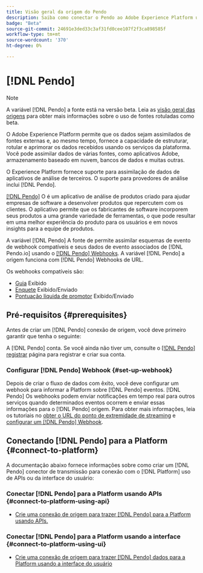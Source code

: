 ```yaml
---
title: Visão geral da origem do Pendo
description: Saiba como conectar o Pendo ao Adobe Experience Platform usando APIs ou a interface do usuário utilizando webhooks
badge: "Beta"
source-git-commit: 24691e3ded33c3af31fd0cee107f2f3ca898585f
workflow-type: tm+mt
source-wordcount: '370'
ht-degree: 0%

---
```


# [!DNL Pendo]

>[!NOTE]
>
>A variável [!DNL Pendo] a fonte está na versão beta. Leia as [visão geral das origens](../../home.md#terms-and-conditions) para obter mais informações sobre o uso de fontes rotuladas como beta.

O Adobe Experience Platform permite que os dados sejam assimilados de fontes externas e, ao mesmo tempo, fornece a capacidade de estruturar, rotular e aprimorar os dados recebidos usando os serviços da plataforma. Você pode assimilar dados de várias fontes, como aplicativos Adobe, armazenamento baseado em nuvem, bancos de dados e muitas outras.

O Experience Platform fornece suporte para assimilação de dados de aplicativos de análise de terceiros. O suporte para provedores de análise inclui [!DNL Pendo].

[[!DNL Pendo]](https://pendo.io/) O é um aplicativo de análise de produtos criado para ajudar empresas de software a desenvolver produtos que repercutem com os clientes. O aplicativo permite que os fabricantes de software incorporem seus produtos a uma grande variedade de ferramentas, o que pode resultar em uma melhor experiência do produto para os usuários e em novos insights para a equipe de produtos.

A variável [!DNL Pendo] A fonte de permite assimilar esquemas de evento de webhook compatíveis e seus dados de evento associados de [!DNL Pendo.io] usando o [[!DNL Pendo] Webhooks](https://support.pendo.io/hc/en-us/articles/360032285012-Webhooks). A variável [!DNL Pendo] a origem funciona com [!DNL Pendo] Webhooks de URL.

Os webhooks compatíveis são:

* [Guia](https://support.pendo.io/hc/en-us/articles/8146679315867-Creating-a-Guide) Exibido
* [Enquete](https://support.pendo.io/hc/en-us/articles/360031867152-Polls-Classic-) Exibido/Enviado
* [Pontuação líquida de promotor](https://support.pendo.io/hc/en-us/articles/360033527151-Set-up-an-NPS-Survey) Exibido/Enviado

## Pré-requisitos {#prerequisites}

Antes de criar um [!DNL Pendo] conexão de origem, você deve primeiro garantir que tenha o seguinte:

A [!DNL Pendo] conta. Se você ainda não tiver um, consulte o [[!DNL Pendo] registrar](https://app.pendo.io/register) página para registrar e criar sua conta.

### Configurar [!DNL Pendo] Webhook {#set-up-webhook}

Depois de criar o fluxo de dados com êxito, você deve configurar um webhook para informar a Platform sobre [!DNL Pendo] eventos. [!DNL Pendo] Os webhooks podem enviar notificações em tempo real para outros serviços quando determinados eventos ocorrem e enviar essas informações para o [!DNL Pendo] origem. Para obter mais informações, leia os tutoriais no [obter o URL do ponto de extremidade de streaming](../../tutorials/ui/create/analytics/pendo-webhook.md#get-streaming-endpoint) e [configurar um [!DNL Pendo] Webhook](../../tutorials/ui/create/analytics/pendo-webhook.md#set-up-webhook).

## Conectando [!DNL Pendo] para a Platform {#connect-to-platform}

A documentação abaixo fornece informações sobre como criar um [!DNL Pendo] conector de transmissão para conexão com o [!DNL Platform] uso de APIs ou da interface do usuário:

### Conectar [!DNL Pendo] para a Platform usando APIs {#connect-to-platform-using-api}

* [Crie uma conexão de origem para trazer [!DNL Pendo] para a Platform usando APIs.](../../tutorials/api/create/analytics/pendo-webhook.md)

### Conectar [!DNL Pendo] para a Platform usando a interface {#connect-to-platform-using-ui}

* [Crie uma conexão de origem para trazer [!DNL Pendo] dados para a Platform usando a interface do usuário](../../tutorials/ui/create/analytics/pendo-webhook.md)

